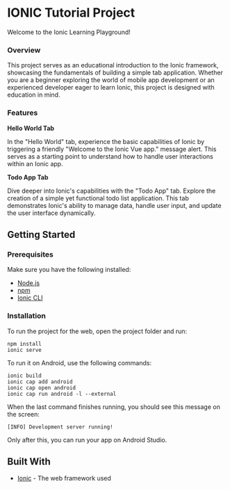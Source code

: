 # IONIC Tutorial Project

Welcome to the Ionic Learning Playground!

### Overview
This project serves as an educational introduction to the Ionic framework, showcasing the fundamentals of building a simple tab application. Whether you are a beginner exploring the world of mobile app development or an experienced developer eager to learn Ionic, this project is designed with education in mind.

### Features
**Hello World Tab**

In the "Hello World" tab, experience the basic capabilities of Ionic by triggering a friendly "Welcome to the Ionic Vue app." message alert. This serves as a starting point to understand how to handle user interactions within an Ionic app.

**Todo App Tab**

Dive deeper into Ionic's capabilities with the "Todo App" tab. Explore the creation of a simple yet functional todo list application. This tab demonstrates Ionic's ability to manage data, handle user input, and update the user interface dynamically.

## Getting Started

### Prerequisites

Make sure you have the following installed:

- [Node.js](https://nodejs.org/)
- [npm](https://www.npmjs.com/)
- [Ionic CLI](https://ionicframework.com/docs/cli)

### Installation

To run the project for the web, open the project folder and run:

```
npm install
ionic serve
```
To run it on Android, use the following commands:

```
ionic build
ionic cap add android
ionic cap open android
ionic cap run android -l --external
```

When the last command finishes running, you should see this message on the screen:

```
[INFO] Development server running!
```

Only after this, you can run your app on Android Studio.

## Built With
- [Ionic](https://ionicframework.com/) - The web framework used
